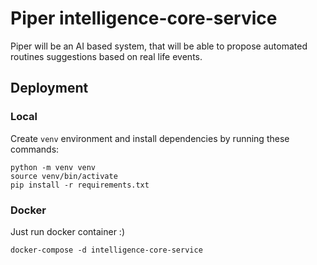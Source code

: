 # Piper intelligence-core-service
Piper will be an AI based system, that will be able to propose automated routines suggestions based on real life events.

## Deployment

### Local
Create `venv` environment and install dependencies by running these commands: 
```
python -m venv venv
source venv/bin/activate
pip install -r requirements.txt
```
### Docker
Just run docker container :) 
```
docker-compose -d intelligence-core-service
```
